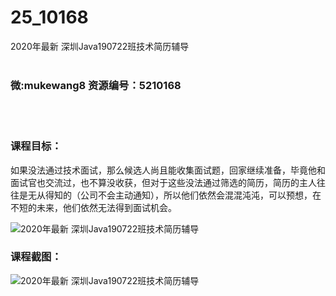 # 25_10168
2020年最新 深圳Java190722班技术简历辅导
<br/></br>
<h3>微:mukewang8 资源编号：5210168</h3>
<br/></br>
<h3>课程目标：</h3>
<p>如果没法通过技术面试，那么候选人尚且能收集面试题，回家继续准备，毕竟他和面试官也交流过，也不算没收获，但对于这些没法通过筛选的简历，简历的主人往往是无从得知的（公司不会主动通知），所以他们依然会混混沌沌，可以预想，在不短的未来，他们依然无法得到面试机会。</p>
<p><img src="https://www.ko996.com/wp-content/uploads/img/2020/02/1-29-300x162.png" alt="2020年最新 深圳Java190722班技术简历辅导"></p>
<h3>课程截图：</h3>
<p><img src="https://www.ko996.com/wp-content/uploads/img/2020/02/11-29.png" alt="2020年最新 深圳Java190722班技术简历辅导"></p>
